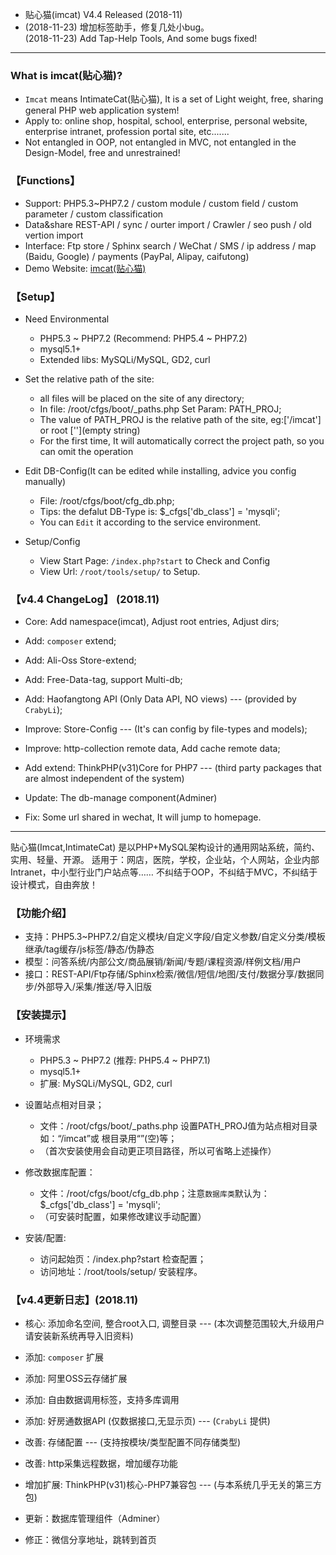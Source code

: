 
* 贴心猫(imcat) V4.4 Released (2018-11)
* (2018-11-23) 增加标签助手，修复几处小bug。   
  (2018-11-23) Add Tap-Help Tools, And some bugs fixed! 

--- --- --- --- --- --- --- --- --- 


### What is imcat(贴心猫)?

* `Imcat` means IntimateCat(贴心猫), It is a set of Light weight, free, sharing general PHP web application system!
* Apply to: online shop, hospital, school, enterprise, personal website, enterprise intranet, profession portal site, etc.......
* Not entangled in OOP, not entangled in MVC, not entangled in the Design-Model, free and unrestrained!


### 【Functions】

* Support: PHP5.3~PHP7.2 / custom module / custom field / custom parameter / custom classification
* Data&share REST-API / sync / ourter import / Crawler / seo push / old vertion import
* Interface: Ftp store / Sphinx search / WeChat / SMS / ip address / map (Baidu, Google) / payments (PayPal, Alipay, caifutong)
* Demo Website: [imcat(贴心猫)](http://imcat.txjia.com/)


### 【Setup】

* Need Environmental
  - PHP5.3 ~ PHP7.2 (Recommend: PHP5.4 ~ PHP7.2)
  - mysql5.1+
  - Extended libs: MySQLi/MySQL, GD2, curl

* Set the relative path of the site: 
  - all files will be placed on the site of any directory; 
  - In file: /root/cfgs/boot/_paths.php Set Param: PATH_PROJ; 
  - The value of PATH_PROJ is the relative path of the site, eg:['/imcat'] or root [''](empty string)
  - For the first time, It will automatically correct the project path, so you can omit the operation

* Edit DB-Config(It can be edited while installing, advice you config manually) 
  - File: /root/cfgs/boot/cfg_db.php; 
  - Tips: the defalut DB-Type is: $_cfgs['db_class'] = 'mysqli'; 
  - You can `Edit` it according to the service environment.

* Setup/Config 
  - View Start Page: `/index.php?start` to Check and Config
  - View Url: `/root/tools/setup/` to Setup.


### 【v4.4 ChangeLog】 (2018.11)

* Core: Add namespace(imcat), Adjust root entries, Adjust dirs;

* Add: `composer` extend;

* Add: Ali-Oss Store-extend;

* Add: Free-Data-tag, support Multi-db;

* Add: Haofangtong API (Only Data API, NO views) --- (provided by `CrabyLi`);

* Improve: Store-Config --- (It's can config by file-types and models);

* Improve: http-collection remote data, Add cache remote data;

* Add extend: ThinkPHP(v31)Core for PHP7 --- (third party packages that are almost independent of the system)

* Update: The db-manage component(Adminer)

* Fix: Some url shared in wechat, It will jump to homepage.


--- --- --- --- --- --- --- --- --- 

贴心猫(Imcat,IntimateCat) 是以PHP+MySQL架构设计的通用网站系统，简约、实用、轻量、开源。
适用于：网店，医院，学校，企业站，个人网站，企业内部Intranet，中小型行业门户站点等……
不纠结于OOP，不纠结于MVC，不纠结于设计模式，自由奔放！


### 【功能介绍】

* 支持：PHP5.3~PHP7.2/自定义模块/自定义字段/自定义参数/自定义分类/模板继承/tag缓存/js标签/静态/伪静态
* 模型：问答系统/内部公文/商品展销/新闻/专题/课程资源/样例文档/用户
* 接口：REST-API/Ftp存储/Sphinx检索/微信/短信/地图/支付/数据分享/数据同步/外部导入/采集/推送/导入旧版


### 【安装提示】

* 环境需求
  - PHP5.3 ~ PHP7.2 (推荐: PHP5.4 ~ PHP7.1)
  - mysql5.1+
  - 扩展: MySQLi/MySQL, GD2, curl

* 设置站点相对目录；
  - 文件：/root/cfgs/boot/_paths.php 设置PATH_PROJ值为站点相对目录如：“/imcat”或 根目录用“”(空)等；
  - （首次安装使用会自动更正项目路径，所以可省略上述操作）

* 修改数据库配置：
  - 文件：/root/cfgs/boot/cfg_db.php；注意`数据库类`默认为：$_cfgs['db_class'] = 'mysqli';
  - （可安装时配置，如果修改建议手动配置）

* 安装/配置: 
  - 访问起始页：/index.php?start 检查配置；
  - 访问地址：/root/tools/setup/ 安装程序。


### 【v4.4更新日志】(2018.11)

* 核心: 添加命名空间, 整合root入口, 调整目录 --- (本次调整范围较大,升级用户请安装新系统再导入旧资料)

* 添加: `composer` 扩展

* 添加: 阿里OSS云存储扩展

* 添加: 自由数据调用标签，支持多库调用

* 添加: 好房通数据API (仅数据接口,无显示页) --- (`CrabyLi` 提供)

* 改善: 存储配置 --- (支持按模块/类型配置不同存储类型)

* 改善: http采集远程数据，增加缓存功能

* 增加扩展: ThinkPHP(v31)核心-PHP7兼容包 --- (与本系统几乎无关的第三方包)

* 更新：数据库管理组件（Adminer）

* 修正：微信分享地址，跳转到首页

